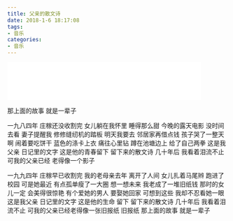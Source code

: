 ```yaml
---
title: 父亲的散文诗
date: 2018-1-6 18:17:08
tags:
- 音乐
categories:
- 音乐
---
```


<iframe frameborder="no" border="0" marginwidth="0" marginheight="0" width=442 height=86 src="//music.163.com/outchain/player?type=2&id=417250673&auto=1&height=66"></iframe>

 那上面的故事 就是一辈子

<!--more-->
一九八四年 庄稼还没收割完
女儿躺在我怀里 睡得那么甜
今晚的露天电影 没时间去看
妻子提醒我 修修缝纫机的踏板
明天我要去 邻居家再借点钱
孩子哭了一整天啊 闹着要吃饼干
蓝色的涤卡上衣 痛往心里钻
蹲在池塘边上 给了自己两拳
这是我父亲
日记里的文字
这是他的青春留下
留下来的散文诗
几十年后 我看着泪流不止
可我的父亲已经 老得像一个影子

一九九四年
庄稼早已收割完
我的老母亲去年 离开了人间
女儿扎着马尾辫 跑进了校园
可是她最近 有点孤单瘦了一大圈
想一想未来
我老成了一堆旧纸钱
那时的女儿一定 会美得很惊艳
有个爱她的男人 要娶她回家
可想到这些 我却不忍看她一眼
这是我父亲
日记里的文字
这是他的生命 留下
留下来的散文诗
几十年后
我看着泪流不止
可我的父亲已经老得像一张旧报纸
旧报纸
那上面的故事 就是一辈子
